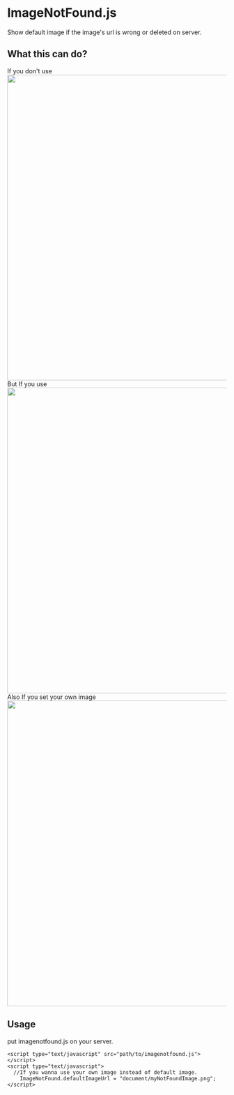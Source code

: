 # ImageNotFound.js
Show default image if the image's url is wrong or deleted on server.

## What this can do?
If you don't use<br>
<img src="https://raw.githubusercontent.com/Manato2cc/ImageNotFound.js/master/document/a.png" width="700"><br>
But If you use<br>
<img src="https://raw.githubusercontent.com/Manato2cc/ImageNotFound.js/master/document/b.png" width="700"><br>
Also If you set your own image<br>
<img src="https://raw.githubusercontent.com/Manato2cc/ImageNotFound.js/master/document/c.png" width="700"><br>

## Usage
put imagenotfound.js on your server.
```
<script type="text/javascript" src="path/to/imagenotfound.js"></script>
<script type="text/javascript">
  //If you wanna use your own image instead of default image.
	ImageNotFound.defaultImageUrl = "document/myNotFoundImage.png";
</script>
```
